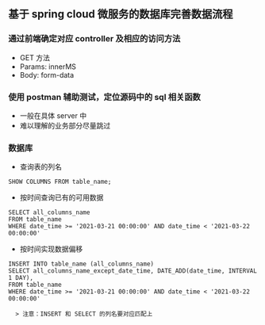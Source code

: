 ## 基于 spring cloud 微服务的数据库完善数据流程

  ### 通过前端确定对应 controller 及相应的访问方法
  * GET 方法
  * Params: innerMS
  * Body: form-data

  ### 使用 postman 辅助测试，定位源码中的 sql 相关函数
  * 一般在具体 server 中
  * 难以理解的业务部分尽量跳过

  ### 数据库
  * 查询表的列名
  ```mysql
  SHOW COLUMNS FROM table_name;
  ```
  * 按时间查询已有的可用数据
  ```mysql
  SELECT all_columns_name 
  FROM table_name 
  WHERE date_time >= '2021-03-21 00:00:00' AND date_time < '2021-03-22 00:00:00'
  ```
  * 按时间实现数据偏移
  ```mysql
  INSERT INTO table_name (all_columns_name)
  SELECT all_columns_name_except_date_time, DATE_ADD(date_time, INTERVAL 1 DAY),
  FROM table_name
  WHERE date_time >= '2021-03-21 00:00:00' AND date_time < '2021-03-22 00:00:00'
  ```
      > 注意：INSERT 和 SELECT 的列名要对应匹配上

